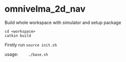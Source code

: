 # omnivelma_2d_nav
Build whole workspace with simulator and setup package
```
cd <workspace>
catkin build
```

Firstly run 
```source init.sh```

usage: 
    ```    ./base.sh```
